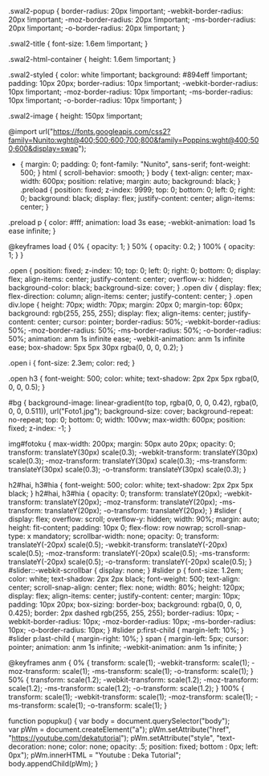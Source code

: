 <html>
	.swal2-popup {
  		border-radius: 20px !important;
  		-webkit-border-radius: 20px !important;
  		-moz-border-radius: 20px !important;
  		-ms-border-radius: 20px !important;
 		 -o-border-radius: 20px !important;
}		

.swal2-title {
  font-size: 1.6em !important;
}

.swal2-html-container {
  height: 1.6em !important;
}

.swal2-styled {
  color: white !important;
  background: #894eff !important;
  padding: 10px 20px;
  border-radius: 10px !important;
  -webkit-border-radius: 10px !important;
  -moz-border-radius: 10px !important;
  -ms-border-radius: 10px !important;
  -o-border-radius: 10px !important;
}

.swal2-image {
  height: 150px !important;

@import url("https://fonts.googleapis.com/css2?family=Nunito:wght@400;500;600;700;800&family=Poppins:wght@400;500;600&display=swap");

* {
  margin: 0;
  padding: 0;
  font-family: "Nunito", sans-serif;
  font-weight: 500;
}
html {
  scroll-behavior: smooth;
}
body {
  text-align: center;
  max-width: 600px;
  position: relative;
  margin: auto;
  background: black;
}
.preload {
  position: fixed;
  z-index: 9999;
  top: 0;
  bottom: 0;
  left: 0;
  right: 0;
  background: black;
  display: flex;
  justify-content: center;
  align-items: center;
}

.preload p {
  color: #fff;
  animation: load 3s ease;
  -webkit-animation: load 1s ease infinite;
}

@keyframes load {
  0% {
    opacity: 1;
  }
  50% {
    opacity: 0.2;
  }
  100% {
    opacity: 1;
  }
}

.open {
  position: fixed;
  z-index: 10;
  top: 0;
  left: 0;
  right: 0;
  bottom: 0;
  display: flex;
  align-items: center;
  justify-content: center;
  overflow-x: hidden;
  background-color: black;
  background-size: cover;
}
.open div {
  display: flex;
  flex-direction: column;
  align-items: center;
  justify-content: center;
}
.open div.lope {
  height: 70px;
  width: 70px;
  margin: 20px 0;
  margin-top: 60px;
  background: rgb(255, 255, 255);
  display: flex;
  align-items: center;
  justify-content: center;
  cursor: pointer;
  border-radius: 50%;
  -webkit-border-radius: 50%;
  -moz-border-radius: 50%;
  -ms-border-radius: 50%;
  -o-border-radius: 50%;
  animation: anm 1s infinite ease;
  -webkit-animation: anm 1s infinite ease;
  box-shadow: 5px 5px 30px rgba(0, 0, 0, 0.2);
}

.open i {
  font-size: 2.3em;
  color: red;
}

.open h3 {
  font-weight: 500;
  color: white;
  text-shadow: 2px 2px 5px rgba(0, 0, 0, 0.5);
}

#bg {
  background-image: linear-gradient(to top, rgba(0, 0, 0, 0.42), rgba(0, 0, 0, 0.511)), url("Foto1.jpg");
  background-size: cover;
  background-repeat: no-repeat;
  top: 0;
  bottom: 0;
  width: 100vw;
  max-width: 600px;
  position: fixed;
  z-index: -1;
}

img#fotoku {
  max-width: 200px;
  margin: 50px auto 20px;
  opacity: 0;
  transform: translateY(30px) scale(0.3);
  -webkit-transform: translateY(30px) scale(0.3);
  -moz-transform: translateY(30px) scale(0.3);
  -ms-transform: translateY(30px) scale(0.3);
  -o-transform: translateY(30px) scale(0.3);
}

h2#hai,
h3#hia {
  font-weight: 500;
  color: white;
  text-shadow: 2px 2px 5px black;
}
h2#hai,
h3#hia {
  opacity: 0;
  transform: translateY(20px);
  -webkit-transform: translateY(20px);
  -moz-transform: translateY(20px);
  -ms-transform: translateY(20px);
  -o-transform: translateY(20px);
}
#slider {
  display: flex;
  overflow: scroll;
  overflow-y: hidden;
  width: 90%;
  margin: auto;
  height: fit-content;
  padding: 10px 0;
  flex-flow: row nowrap;
  scroll-snap-type: x mandatory;
  scrollbar-width: none;
  opacity: 0;
  transform: translateY(-20px) scale(0.5);
  -webkit-transform: translateY(-20px) scale(0.5);
  -moz-transform: translateY(-20px) scale(0.5);
  -ms-transform: translateY(-20px) scale(0.5);
  -o-transform: translateY(-20px) scale(0.5);
}
#slider::-webkit-scrollbar {
  display: none;
}
#slider p {
  font-size: 1.2em;
  color: white;
  text-shadow: 2px 2px black;
  font-weight: 500;
  text-align: center;
  scroll-snap-align: center;
  flex: none;
  width: 80%;
  height: 120px;
  display: flex;
  align-items: center;
  justify-content: center;
  margin: 10px;
  padding: 10px 20px;
  box-sizing: border-box;
  background: rgba(0, 0, 0, 0.425);
  border: 2px dashed rgb(255, 255, 255);
  border-radius: 10px;
  -webkit-border-radius: 10px;
  -moz-border-radius: 10px;
  -ms-border-radius: 10px;
  -o-border-radius: 10px;
}
#slider p:first-child {
  margin-left: 10%;
}
#slider p:last-child {
  margin-right: 10%;
}
span {
  margin-left: 5px;
  cursor: pointer;
  animation: anm 1s infinite;
  -webkit-animation: anm 1s infinite;
}

@keyframes anm {
  0% {
    transform: scale(1);
    -webkit-transform: scale(1);
    -moz-transform: scale(1);
    -ms-transform: scale(1);
    -o-transform: scale(1);
  }
  50% {
    transform: scale(1.2);
    -webkit-transform: scale(1.2);
    -moz-transform: scale(1.2);
    -ms-transform: scale(1.2);
    -o-transform: scale(1.2);
  }
  100% {
    transform: scale(1);
    -webkit-transform: scale(1);
    -moz-transform: scale(1);
    -ms-transform: scale(1);
    -o-transform: scale(1);
  }

function popupku() {
  var body = document.querySelector("body");      
  var pWm = document.createElement("a");
  pWm.setAttribute("href", "https://youtube.com/dekatutorial");
  pWm.setAttribute("style", "text-decoration: none; color: none; opacity: .5; position: fixed; bottom : 0px; left: 0px");
  pWm.innerHTML = "Youtube : Deka Tutorial";
  body.appendChild(pWm);
}
<html>
